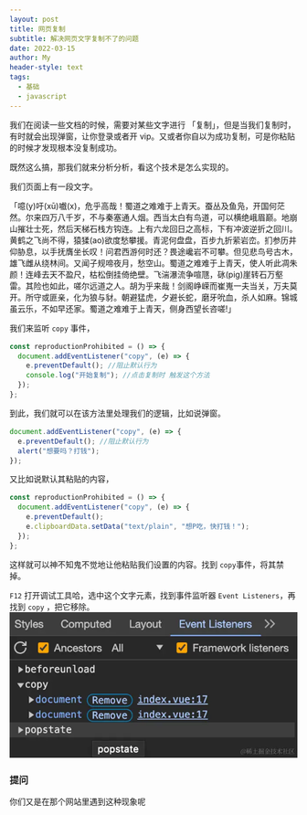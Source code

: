```yaml
---
layout: post
title: 网页复制
subtitle: 解决网页文字复制不了的问题
date: 2022-03-15
author: My
header-style: text
tags:
  - 基础
  - javascript
---
```



我们在阅读一些文档的时候，需要对某些文字进行 「复制」，但是当我们复制时，有时就会出现弹窗，让你登录或者开 vip。又或者你自以为成功复制，可是你粘贴的时候才发现根本没复制成功。


既然这么搞，那我们就来分析分析，看这个技术是怎么实现的。

我们页面上有一段文字。

「噫(y)吁(xū)嚱(x)，危乎高哉！蜀道之难难于上青天。蚕丛及鱼凫，开国何茫然。尔来四万八千岁，不与秦塞通人烟。西当太白有鸟道，可以横绝峨眉巅。地崩山摧壮士死，然后天梯石栈方钩连。上有六龙回日之高标，下有冲波逆折之回川。黄鹤之飞尚不得，猿猱(ao)欲度愁攀援。青泥何盘盘，百步九折萦岩峦。扪参历井仰胁息，以手抚膺坐长叹！问君西游何时还？畏途巉岩不可攀。但见悲鸟号古木，雄飞雌从绕林间。又闻子规啼夜月，愁空山。蜀道之难难于上青天，使人听此凋朱颜！连峰去天不盈尺，枯松倒挂倚绝壁。飞湍瀑流争喧豗，砯(pig)崖转石万壑雷。其险也如此，嗟尔远道之人。胡为乎来哉！剑阁峥嵘而崔嵬一夫当关，万夫莫开。所守或匪亲，化为狼与豺。朝避猛虎，夕避长蛇，磨牙吮血，杀人如麻。锦城虽云乐，不如早还家。蜀道之难难于上青天，侧身西望长咨嗟!」

我们来监听 `copy` 事件，

```js
const reproductionProhibited = () => {
  document.addEventListener("copy", (e) => {
    e.preventDefault(); //阻止默认行为
    console.log("开始复制"); //点击复制时 触发这个方法
  });
};
```

到此，我们就可以在该方法里处理我们的逻辑，比如说弹窗。

```js
document.addEventListener("copy", (e) => {
  e.preventDefault(); //阻止默认行为
  alert("想要吗？打钱");
});
```

又比如说默认其粘贴的内容，

```js
const reproductionProhibited = () => {
  document.addEventListener("copy", (e) => {
    e.preventDefault();
    e.clipboardData.setData("text/plain", "想P吃，快打钱！");
  });
};
```

这样就可以神不知鬼不觉地让他粘贴我们设置的内容。找到 `copy`事件，将其禁掉。

`F12` 打开调试工具哈，选中这个文字元素，找到事件监听器 `Event Listeners`，再找到 `copy` ，把它移除。
![图片不见了](/img/copy.jpg)

### 提问
你们又是在那个网站里遇到这种现象呢
